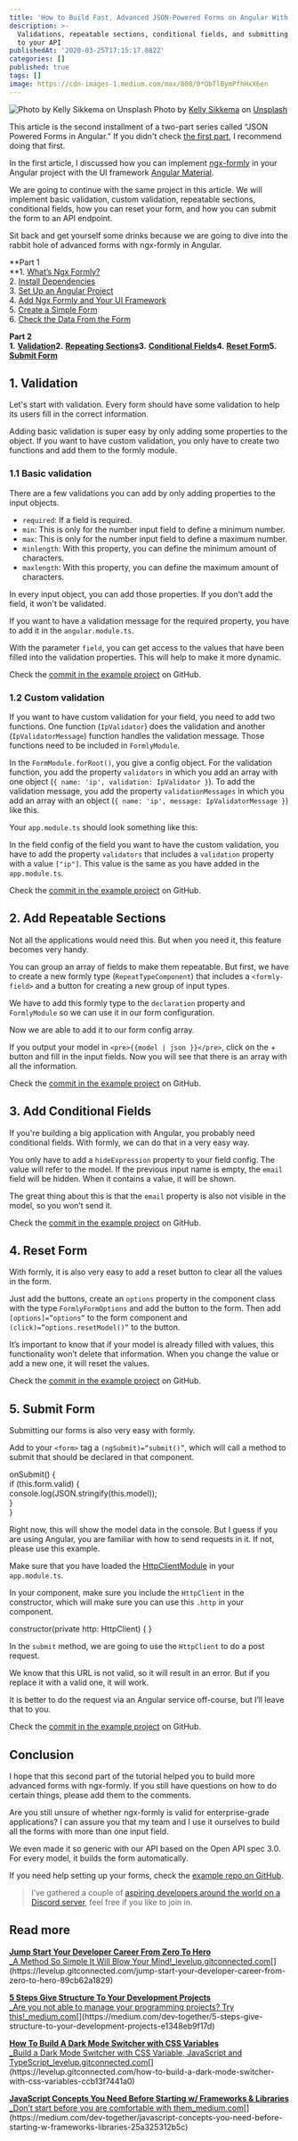 ```yaml
---
title: 'How to Build Fast, Advanced JSON-Powered Forms on Angular With ngx-formly'
description: >-
  Validations, repeatable sections, conditional fields, and submitting your form
  to your API
publishedAt: '2020-03-25T17:15:17.082Z'
categories: []
published: true
tags: []
image: https://cdn-images-1.medium.com/max/800/0*ObTlBymPfhHxX6en
---
```


![Photo by [Kelly Sikkema](https://unsplash.com/@kellysikkema?utm_source=medium&utm_medium=referral) on [Unsplash](https://unsplash.com?utm_source=medium&utm_medium=referral)]()
Photo by [Kelly Sikkema](https://unsplash.com/@kellysikkema?utm_source=medium&utm_medium=referral) on [Unsplash](https://unsplash.com?utm_source=medium&utm_medium=referral)

This article is the second installment of a two-part series called “JSON Powered Forms in Angular.” If you didn't check [the first part](https://medium.com/better-programming/build-fast-json-powered-forms-on-angular-with-ngx-formly-b7a00733e66e), I recommend doing that first.

In the first article, I discussed how you can implement [ngx-formly](https://github.com/ngx-formly/ngx-formly) in your Angular project with the UI framework [Angular Material](https://material.angular.io/).

We are going to continue with the same project in this article. We will implement basic validation, custom validation, repeatable sections, conditional fields, how you can reset your form, and how you can submit the form to an API endpoint.

Sit back and get yourself some drinks because we are going to dive into the rabbit hole of advanced forms with ngx-formly in Angular.

**Part 1  
**1\. [What’s Ngx Formly?](https://medium.com/@devbyrayray/b7a00733e66e#3d0d)  
2\. [Install Dependencies](https://medium.com/@devbyrayray/b7a00733e66e#8175)  
3\. [Set Up an Angular Project](https://medium.com/@devbyrayray/b7a00733e66e#0e6c)  
4\. [Add Ngx Formly and Your UI Framework](https://medium.com/@devbyrayray/b7a00733e66e#8521)  
5\. [Create a Simple Form](https://medium.com/@devbyrayray/b7a00733e66e#1778)  
6\. [Check the Data From the Form](https://medium.com/@devbyrayray/b7a00733e66e#ded9)

**Part 2**  
**1\.** [**Validation**](https://medium.com/@devbyrayray/77aeed406f73)**2\.** [**Repeating Sections**](https://medium.com/@devbyrayray/77aeed406f73)**3\.** [**Conditional Fields**](https://medium.com/@devbyrayray/77aeed406f73)**4\.** [**Reset Form**](https://medium.com/@devbyrayray/77aeed406f73)**5\.** [**Submit Form**](https://medium.com/@devbyrayray/77aeed406f73)

## 1\. Validation

Let's start with validation. Every form should have some validation to help its users fill in the correct information.

Adding basic validation is super easy by only adding some properties to the object. If you want to have custom validation, you only have to create two functions and add them to the formly module.

### 1.1 Basic validation

There are a few validations you can add by only adding properties to the input objects.

*   `required`: If a field is required.
*   `min`: This is only for the number input field to define a minimum number.
*   `max`: This is only for the number input field to define a maximum number.
*   `minlength`: With this property, you can define the minimum amount of characters.
*   `maxlength`: With this property, you can define the maximum amount of characters.

In every input object, you can add those properties. If you don't add the field, it won't be validated.

If you want to have a validation message for the required property, you have to add it in the `angular.module.ts`.

With the parameter `field`, you can get access to the values that have been filled into the validation properties. This will help to make it more dynamic.

Check the [commit in the example project](https://github.com/raymonschouwenaar/angular-ngx-formly-material-example/tree/d8a1f15ffd82f3505a06fe947f643e588fc0a276) on GitHub.

### 1.2 Custom validation

If you want to have custom validation for your field, you need to add two functions. One function (`IpValidator`) does the validation and another (`IpValidatorMessage`) function handles the validation message. Those functions need to be included in `FormlyModule`.

In the `FormModule.forRoot()`, you give a config object. For the validation function, you add the property `validators` in which you add an array with one object (`{ name: 'ip', validation: IpValidator }`). To add the validation message, you add the property `validationMessages` in which you add an array with an object (`{ name: 'ip', message: IpValidatorMessage }`) like this.

Your `app.module.ts` should look something like this:

In the field config of the field you want to have the custom validation, you have to add the property `validators` that includes a `validation` property with a value `["ip"]`. This value is the same as you have added in the `app.module.ts`.

Check the [commit in the example project](https://github.com/raymonschouwenaar/angular-ngx-formly-material-example/tree/0571ff48b5e396f9622d14ab7ff8269de9b83c92) on GitHub.

## 2\. Add Repeatable Sections

Not all the applications would need this. But when you need it, this feature becomes very handy.

You can group an array of fields to make them repeatable. But first, we have to create a new formly type (`RepeatTypeComponent`) that includes a `<formly-field>` and a button for creating a new group of input types.

We have to add this formly type to the `declaration` property and `FormlyModule` so we can use it in our form configuration.

Now we are able to add it to our form config array.

If you output your model in `<pre>{{model | json }}</pre>`, click on the + button and fill in the input fields. Now you will see that there is an array with all the information.

Check the [commit in the example project](https://github.com/raymonschouwenaar/angular-ngx-formly-material-example/tree/100723445ab5308651e9dde890f7fd02efa13039) on GitHub.

## 3\. Add Conditional Fields

If you're building a big application with Angular, you probably need conditional fields. With formly, we can do that in a very easy way.

You only have to add a `hideExpression` property to your field config. The value will refer to the model. If the previous input name is empty, the `email` field will be hidden. When it contains a value, it will be shown.

The great thing about this is that the `email` property is also not visible in the model, so you won’t send it.

Check the [commit in the example project](https://github.com/raymonschouwenaar/angular-ngx-formly-material-example/tree/575b4febae9758ace7894ba657edfbaeab048822) on GitHub.

## **4\. Reset Form**

With formly, it is also very easy to add a reset button to clear all the values in the form.

Just add the buttons, create an `options` property in the component class with the type `FormlyFormOptions` and add the button to the form. Then add `[options]=”options”` to the form component and `(click)=”options.resetModel()”` to the button.

It’s important to know that if your model is already filled with values, this functionality won’t delete that information. When you change the value or add a new one, it will reset the values.

Check the [commit in the example project](https://github.com/raymonschouwenaar/angular-ngx-formly-material-example/tree/10852832404b515b216ac4fceb9374c2b6335eb4) on GitHub.

## **5\. Submit Form**

Submitting our forms is also very easy with formly.

Add to your `<form>` tag a `(ngSubmit)=“submit()”`, which will call a method to submit that should be declared in that component.

onSubmit() {  
  if (this.form.valid) {  
    console.log(JSON.stringify(this.model));  
  }  
}

Right now, this will show the model data in the console. But I guess if you are using Angular, you are familiar with how to send requests in it. If not, please use this example.

Make sure that you have loaded the [HttpClientModule](https://angular.io/api/common/http/HttpClientModule) in your `app.module.ts`.

In your component, make sure you include the `HttpClient` in the constructor, which will make sure you can use this `.http` in your component.

constructor(private http: HttpClient) { }

In the `submit` method, we are going to use the `HttpClient` to do a post request.

We know that this URL is not valid, so it will result in an error. But if you replace it with a valid one, it will work.

It is better to do the request via an Angular service off-course, but I’ll leave that to you.

Check the [commit in the example project](https://github.com/raymonschouwenaar/angular-ngx-formly-material-example/tree/15e0f3800da0825c36585d8da37e2c1dcb548a7b) on GitHub.

## **Conclusion**

I hope that this second part of the tutorial helped you to build more advanced forms with ngx-formly. If you still have questions on how to do certain things, please add them to the comments.

Are you still unsure of whether ngx-formly is valid for enterprise-grade applications? I can assure you that my team and I use it ourselves to build all the forms with more than one input field.

We even made it so generic with our API based on the Open API spec 3.0. For every model, it builds the form automatically.

If you need help setting up your forms, check the [example repo on GitHub](https://github.com/raymonschouwenaar/angular-ngx-formly-material-example).

> I’ve gathered a couple of [aspiring developers around the world on a Discord server](https://mailchi.mp/fb82491d03f8/dev-by-rayray-discord-community), feel free if you like to join in.

## Read more

[**Jump Start Your Developer Career From Zero To Hero**  
_A Method So Simple It Will Blow Your Mind!_levelup.gitconnected.com](https://levelup.gitconnected.com/jump-start-your-developer-career-from-zero-to-hero-89cb62a1829 "https://levelup.gitconnected.com/jump-start-your-developer-career-from-zero-to-hero-89cb62a1829")[](https://levelup.gitconnected.com/jump-start-your-developer-career-from-zero-to-hero-89cb62a1829)

[**5 Steps Give Structure To Your Development Projects**  
_Are you not able to manage your programming projects? Try this!_medium.com](https://medium.com/dev-together/5-steps-give-structure-to-your-development-projects-e1348eb9f17d "https://medium.com/dev-together/5-steps-give-structure-to-your-development-projects-e1348eb9f17d")[](https://medium.com/dev-together/5-steps-give-structure-to-your-development-projects-e1348eb9f17d)

[**How To Build A Dark Mode Switcher with CSS Variables**  
_Build a Dark Mode Switcher with CSS Variable, JavaScript and TypeScript_levelup.gitconnected.com](https://levelup.gitconnected.com/how-to-build-a-dark-mode-switcher-with-css-variables-ccb13f7441a0 "https://levelup.gitconnected.com/how-to-build-a-dark-mode-switcher-with-css-variables-ccb13f7441a0")[](https://levelup.gitconnected.com/how-to-build-a-dark-mode-switcher-with-css-variables-ccb13f7441a0)

[**JavaScript Concepts You Need Before Starting w/ Frameworks & Libraries**  
_Don’t start before you are comfortable with them_medium.com](https://medium.com/dev-together/javascript-concepts-you-need-before-starting-w-frameworks-libraries-25a325312b5c "https://medium.com/dev-together/javascript-concepts-you-need-before-starting-w-frameworks-libraries-25a325312b5c")[](https://medium.com/dev-together/javascript-concepts-you-need-before-starting-w-frameworks-libraries-25a325312b5c)